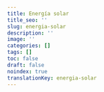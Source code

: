 ```yaml
---
title: Energía solar
title_seo: ''
slug: energia-solar
description: ''
image: ''
categories: []
tags: []
toc: false
draft: false
noindex: true
translationKey: energia-solar
---
```

